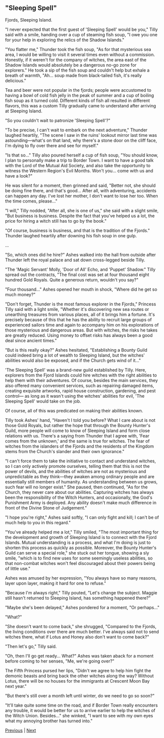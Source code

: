 ## "Sleeping Spell"
Fjords, Sleeping Island.

"I never expected that the first guest of 'Sleeping Spell' would be you," Tilly said with a smile, handing over a cup of steaming fish soup, "I owe you one for your help in exploring the relics of the Shadow Islands."

"You flatter me," Thunder took the fish soup, "As for that mysterious sea area, I would be willing to visit it several times even without a commission. Honestly, if it weren't for the company of witches, the area east of the Shadow Islands would absolutely be a dangerous no-go zone for explorers." He took a sip of the fish soup and couldn't help but exhale a breath of warmth, "Ah... soup made from black-tailed fish, it's really delicious."



Tea and beer were not popular in the fjords; people were accustomed to having a bowl of cold fish jelly in the peak of summer and a cup of boiling fish soup as it turned cold. Different kinds of fish all resulted in different flavors, this was a custom Tilly gradually came to understand after arriving at Sleeping Island.



"So you couldn't wait to patronize 'Sleeping Spell'?" 



"To be precise, I can't wait to embark on the next adventure," Thunder laughed heartily, "The scene I saw in the ruins' lookout mirror last time was astounding—what's on that land, why there's a stone door on the cliff face, I'm dying to fly over there and see for myself."



"Is that so..." Tilly also poured herself a cup of fish soup, "You should know, I plan to personally make a trip to Border Town. I want to have a good talk with the Lord of the Mutual Aid Society, and also take the opportunity to witness the Western Region's Evil Months. Won't you... come with us and have a look?"



He was silent for a moment, then grinned and said, "Better not, she should be doing fine there, and that's good... After all, with adventuring, accidents can happen any day. I've lost her mother, I don't want to lose her too. When the time comes, please..."



"I will," Tilly nodded, "After all, she is one of us," she said with a slight smile, "But business is business. Despite the fact that you've helped us a lot, the price for hiring a witch still has to go by the book."



"Of course, business is business, and that is the tradition of the Fjords." Thunder laughed heartily after downing his fish soup in one gulp.

...

"So, which ones did he hire?" Ashes walked into the hall from outside after Thunder left the royal palace and sat down cross-legged beside Tilly.

"The 'Magic Servant' Molly, 'Door of All' Echo, and 'Puppet' Shadow." Tilly spread out the contracts, "The final cost was set at four thousand eight hundred Gold Royals. Quite a generous return, wouldn't you say?"

"Four thousand..." Ashes opened her mouth in shock, "Where did he get so much money?"

"Don't forget, Thunder is the most famous explorer in the Fjords," Princess Tilly said with a light smile, "Whether it's discovering new sea routes or unearthing treasures from various places, all of it brings him a fortune. It's precisely because of this that he has the ability to recruit large groups of experienced sailors time and again to accompany him on his explorations of those mysterious and dangerous areas. But with witches, the risks he takes are greatly reduced. Using money to offset risks has always been a good deal since ancient times."

"But is this really okay?" Ashes hesitated, "Establishing a Bounty Guild could indeed bring a lot of wealth to Sleeping Island, but the witches' abilities would also be exposed, and if the Church gets wind of it..."

'The Sleeping Spell' was a brand-new guild established by Tilly. Here, explorers from the Fjord Islands could hire witches with the right abilities to help them with their adventures. Of course, besides the main services, they also offered many convenient services, such as repairing damaged items, creating exquisite artworks, rapid house construction, gardening, and pest control— as long as it wasn't using the witches' abilities for evil, 'The Sleeping Spell' would take on the job.

Of course, all of this was predicated on making their abilities known.



Tilly took Ashes' hand, "Haven't I told you before? What I care about is not those Gold Royals, but rather the hope that through the Bounty Hunter's Guild, more people will come to know of Sleeping Island and form close relations with us. There's a saying from Thunder that I agree with, 'Fear comes from the unknown,' and the same is true for witches. The fear of witches from the islanders of the Fjords and the residents of the Kingdom stems from the Church's slander and their own ignorance."



"I can't force them to take the initiative to contact and understand witches, so I can only actively promote ourselves, telling them that this is not the power of devils, and the abilities of witches are not as mysterious and unpredictable as they think—they awaken among ordinary people and are essentially still members of humanity. As understanding between us grows, such fear will no longer exist." She paused, then continued, "As for the Church, they never care about our abilities. Capturing witches has always been the responsibility of the Witch Hunters, and occasionally, the God's Punishment Army is deployed. Any ability doesn't make much difference in front of the Divine Stone of Judgement."



"I hope you're right," Ashes said softly, "I can only fight and kill; I can't be of much help to you in this regard."



"You've already helped me a lot," Tilly smiled, "The most important thing for the development and growth of Sleeping Island is to connect with the Fjord Islands. Mutual understanding is a process, and what I'm doing is just to shorten this process as quickly as possible. Moreover, the Bounty Hunter's Guild can serve a special role," she stuck out her tongue, showing a sly smile, "which is to find new uses for some seemingly useless abilities, so that non-combat witches won't feel discouraged about their powers being of little use."



Ashes was amused by her expression, "You always have so many reasons, layer upon layer, making it hard for one to refuse."



"Because I'm always right," Tilly pouted, "Let's change the subject. Maggie still hasn't returned to Sleeping Island, has something happened there?"



"Maybe she's been delayed," Ashes pondered for a moment, "Or perhaps..."



"What?"



"She doesn't want to come back," she shrugged, "Compared to the Fjords, the living conditions over there are much better. I've always said not to send witches there, what if Lotus and Honey also don't want to come back?"



"Then let's go," Tilly said.

"Oh, then I'll go get ready... What?" Ashes was taken aback for a moment before coming to her senses, "Me, we're going over?"

The Fifth Princess pursed her lips, "Didn't we agree to help him fight the demonic beasts and bring back the other witches along the way? Without Lotus, there will be no houses for the immigrants at Crescent Moon Bay next year."

"But there's still over a month left until winter, do we need to go so soon?"

"It'll take quite some time on the road, and if Border Town really encounters any trouble, it would be better for us to arrive earlier to help the witches of the Witch Union. Besides..." she winked, "I want to see with my own eyes what my annoying brother has turned into."





[Previous](CH0319.md) | [Next](CH0321.md)
